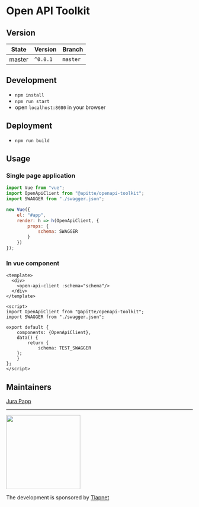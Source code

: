 # Open API Toolkit

## Version

| State       | Version      | Branch   |
|-------------|--------------|----------|
| master      | `^0.0.1`     | `master` |


## Development

- `npm install`
- `npm run start`
- open `localhost:8080` in your browser 

## Deployment

- `npm run build`

## Usage

### Single page application

```javascript
import Vue from "vue";
import OpenApiClient from "@apitte/openapi-toolkit";
import SWAGGER from "./swagger.json";

new Vue({
	el: "#app",
	render: h => h(OpenApiClient, {
		props: {
			schema: SWAGGER
		}
	})
});
```

### In vue component

```vue
<template>
  <div>
    <open-api-client :schema="schema"/>
  </div>
</template>

<script>
import OpenApiClient from "@apitte/openapi-toolkit";
import SWAGGER from "./swagger.json";

export default {
	components: {OpenApiClient},
	data() {
		return {
			schema: TEST_SWAGGER
    };
	}
};
</script>
```



## Maintainers

<a href="https://github.com/jurahu">Jura Papp</a>

-----

<a href="https://github.com/tlapnet"><img  width="200" src="https://cdn.rawgit.com/f3l1x/xsource/2463efb7/assets/tlapdev.png"></a>

The development is sponsored by [Tlapnet](http://www.tlapnet.cz)